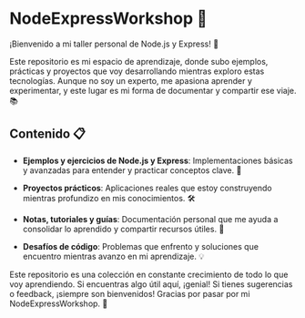 # NodeExpressWorkshop 🚀

¡Bienvenido a mi taller personal de Node.js y Express! 🌟

Este repositorio es mi espacio de aprendizaje, donde subo ejemplos, prácticas y proyectos que voy desarrollando mientras exploro estas tecnologías. Aunque no soy un experto, me apasiona aprender y experimentar, y este lugar es mi forma de documentar y compartir ese viaje. 📚

## Contenido 📋

- **Ejemplos y ejercicios de Node.js y Express**: Implementaciones básicas y avanzadas para entender y practicar conceptos clave. 🎯
  
- **Proyectos prácticos**: Aplicaciones reales que estoy construyendo mientras profundizo en mis conocimientos. 🛠️

- **Notas, tutoriales y guías**: Documentación personal que me ayuda a consolidar lo aprendido y compartir recursos útiles. 📝

- **Desafíos de código**: Problemas que enfrento y soluciones que encuentro mientras avanzo en mi aprendizaje. 💡

Este repositorio es una colección en constante crecimiento de todo lo que voy aprendiendo. Si encuentras algo útil aquí, ¡genial! Si tienes sugerencias o feedback, ¡siempre son bienvenidos! Gracias por pasar por mi NodeExpressWorkshop. 🙌
